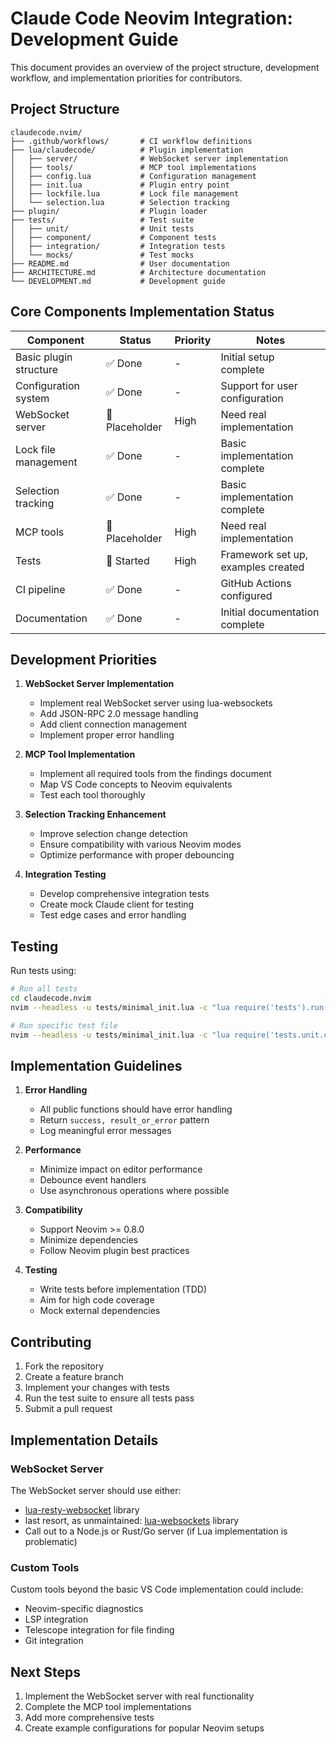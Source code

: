 # Claude Code Neovim Integration: Development Guide

This document provides an overview of the project structure, development workflow, and implementation priorities for contributors.

## Project Structure

```none
claudecode.nvim/
├── .github/workflows/       # CI workflow definitions
├── lua/claudecode/          # Plugin implementation
│   ├── server/              # WebSocket server implementation
│   ├── tools/               # MCP tool implementations
│   ├── config.lua           # Configuration management
│   ├── init.lua             # Plugin entry point
│   ├── lockfile.lua         # Lock file management
│   └── selection.lua        # Selection tracking
├── plugin/                  # Plugin loader
├── tests/                   # Test suite
│   ├── unit/                # Unit tests
│   ├── component/           # Component tests
│   ├── integration/         # Integration tests
│   └── mocks/               # Test mocks
├── README.md                # User documentation
├── ARCHITECTURE.md          # Architecture documentation
└── DEVELOPMENT.md           # Development guide
```

## Core Components Implementation Status

| Component              | Status         | Priority | Notes                              |
| ---------------------- | -------------- | -------- | ---------------------------------- |
| Basic plugin structure | ✅ Done        | -        | Initial setup complete             |
| Configuration system   | ✅ Done        | -        | Support for user configuration     |
| WebSocket server       | 🚧 Placeholder | High     | Need real implementation           |
| Lock file management   | ✅ Done        | -        | Basic implementation complete      |
| Selection tracking     | ✅ Done        | -        | Basic implementation complete      |
| MCP tools              | 🚧 Placeholder | High     | Need real implementation           |
| Tests                  | 🚧 Started     | High     | Framework set up, examples created |
| CI pipeline            | ✅ Done        | -        | GitHub Actions configured          |
| Documentation          | ✅ Done        | -        | Initial documentation complete     |

## Development Priorities

1. **WebSocket Server Implementation**

   - Implement real WebSocket server using lua-websockets
   - Add JSON-RPC 2.0 message handling
   - Add client connection management
   - Implement proper error handling

2. **MCP Tool Implementation**

   - Implement all required tools from the findings document
   - Map VS Code concepts to Neovim equivalents
   - Test each tool thoroughly

3. **Selection Tracking Enhancement**

   - Improve selection change detection
   - Ensure compatibility with various Neovim modes
   - Optimize performance with proper debouncing

4. **Integration Testing**
   - Develop comprehensive integration tests
   - Create mock Claude client for testing
   - Test edge cases and error handling

## Testing

Run tests using:

```bash
# Run all tests
cd claudecode.nvim
nvim --headless -u tests/minimal_init.lua -c "lua require('tests').run()"

# Run specific test file
nvim --headless -u tests/minimal_init.lua -c "lua require('tests.unit.config_spec')"
```

## Implementation Guidelines

1. **Error Handling**

   - All public functions should have error handling
   - Return `success, result_or_error` pattern
   - Log meaningful error messages

2. **Performance**

   - Minimize impact on editor performance
   - Debounce event handlers
   - Use asynchronous operations where possible

3. **Compatibility**

   - Support Neovim >= 0.8.0
   - Minimize dependencies
   - Follow Neovim plugin best practices

4. **Testing**
   - Write tests before implementation (TDD)
   - Aim for high code coverage
   - Mock external dependencies

## Contributing

1. Fork the repository
2. Create a feature branch
3. Implement your changes with tests
4. Run the test suite to ensure all tests pass
5. Submit a pull request

## Implementation Details

### WebSocket Server

The WebSocket server should use either:

- [lua-resty-websocket](https://github.com/openresty/lua-resty-websocket) library
- last resort, as unmaintained: [lua-websockets](https://github.com/lipp/lua-websockets)
  library
- Call out to a Node.js or Rust/Go server (if Lua implementation is problematic)

### Custom Tools

Custom tools beyond the basic VS Code implementation could include:

- Neovim-specific diagnostics
- LSP integration
- Telescope integration for file finding
- Git integration

## Next Steps

1. Implement the WebSocket server with real functionality
2. Complete the MCP tool implementations
3. Add more comprehensive tests
4. Create example configurations for popular Neovim setups
